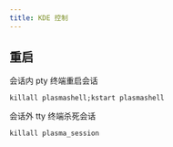 ```yaml
---
title: KDE 控制
---
```


## 重启

会话内 pty 终端重启会话

    killall plasmashell;kstart plasmashell

会话外 tty 终端杀死会话

    killall plasma_session
